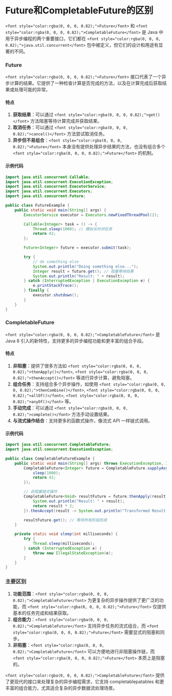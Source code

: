 # Future和CompletableFuture的区别

`<font style="color:rgba(0, 0, 0, 0.82);">Future</font>`<font style="color:rgba(0, 0, 0, 0.82);"> 和 </font>`<font style="color:rgba(0, 0, 0, 0.82);">CompletableFuture</font>`<font style="color:rgba(0, 0, 0, 0.82);"> 是 Java 中用于异步编程的两个重要接口，它们都在 </font>`<font style="color:rgba(0, 0, 0, 0.82);">java.util.concurrent</font>`<font style="color:rgba(0, 0, 0, 0.82);"> 包中被定义，但它们的设计和用途有显著的不同。</font>

### <font style="color:rgba(0, 0, 0, 0.82);">Future</font>
`<font style="color:rgba(0, 0, 0, 0.82);">Future</font>`<font style="color:rgba(0, 0, 0, 0.82);"> </font><font style="color:rgba(0, 0, 0, 0.82);">接口代表了一个异步计算的结果。它提供了一种检查计算是否完成的方法，以及在计算完成后获取结果或处理可能的异常。</font>

#### <font style="color:rgba(0, 0, 0, 0.82);">特点</font>
1. **<font style="color:rgba(0, 0, 0, 0.82);">获取结果</font>**<font style="color:rgba(0, 0, 0, 0.82);">：可以通过</font><font style="color:rgba(0, 0, 0, 0.82);"> </font>`<font style="color:rgba(0, 0, 0, 0.82);">get()</font>`<font style="color:rgba(0, 0, 0, 0.82);"> </font><font style="color:rgba(0, 0, 0, 0.82);">方法阻塞等待计算完成并获取结果。</font>
2. **<font style="color:rgba(0, 0, 0, 0.82);">取消任务</font>**<font style="color:rgba(0, 0, 0, 0.82);">：可以通过</font><font style="color:rgba(0, 0, 0, 0.82);"> </font>`<font style="color:rgba(0, 0, 0, 0.82);">cancel()</font>`<font style="color:rgba(0, 0, 0, 0.82);"> </font><font style="color:rgba(0, 0, 0, 0.82);">方法尝试取消任务。</font>
3. **<font style="color:rgba(0, 0, 0, 0.82);">异步但不易组合</font>**<font style="color:rgba(0, 0, 0, 0.82);">：</font>`<font style="color:rgba(0, 0, 0, 0.82);">Future</font>`<font style="color:rgba(0, 0, 0, 0.82);"> </font><font style="color:rgba(0, 0, 0, 0.82);">本身没有提供处理异步结果的方法，也没有组合多个</font><font style="color:rgba(0, 0, 0, 0.82);"> </font>`<font style="color:rgba(0, 0, 0, 0.82);">Future</font>`<font style="color:rgba(0, 0, 0, 0.82);"> </font><font style="color:rgba(0, 0, 0, 0.82);">的机制。</font>

#### <font style="color:rgba(0, 0, 0, 0.82);">示例代码</font>
```java
import java.util.concurrent.Callable;  
import java.util.concurrent.ExecutionException;  
import java.util.concurrent.ExecutorService;  
import java.util.concurrent.Executors;  
import java.util.concurrent.Future;  

public class FutureExample {  
    public static void main(String[] args) {  
        ExecutorService executor = Executors.newFixedThreadPool(2);  

        Callable<Integer> task = () -> {  
            Thread.sleep(1000); // 模拟长时间任务  
            return 42;  
        };  

        Future<Integer> future = executor.submit(task);  

        try {  
            // do something else  
            System.out.println("Doing something else...");  
            Integer result = future.get(); // 阻塞等待结果  
            System.out.println("Result: " + result);  
        } catch (InterruptedException | ExecutionException e) {  
            e.printStackTrace();  
        } finally {  
            executor.shutdown();  
        }  
    }  
}
```

### <font style="color:rgba(0, 0, 0, 0.82);">CompletableFuture</font>
`<font style="color:rgba(0, 0, 0, 0.82);">CompletableFuture</font>`<font style="color:rgba(0, 0, 0, 0.82);"> </font><font style="color:rgba(0, 0, 0, 0.82);">是 Java 8 引入的新特性，支持更多的异步编程功能和更丰富的组合手段。</font>

#### <font style="color:rgba(0, 0, 0, 0.82);">特点</font>
1. **<font style="color:rgba(0, 0, 0, 0.82);">非阻塞</font>**<font style="color:rgba(0, 0, 0, 0.82);">：提供了很多方法如</font><font style="color:rgba(0, 0, 0, 0.82);"> </font>`<font style="color:rgba(0, 0, 0, 0.82);">thenApply()</font>`<font style="color:rgba(0, 0, 0, 0.82);">,</font><font style="color:rgba(0, 0, 0, 0.82);"> </font>`<font style="color:rgba(0, 0, 0, 0.82);">thenAccept()</font>`<font style="color:rgba(0, 0, 0, 0.82);"> </font><font style="color:rgba(0, 0, 0, 0.82);">等进行异步计算，避免阻塞。</font>
2. **<font style="color:rgba(0, 0, 0, 0.82);">组合任务</font>**<font style="color:rgba(0, 0, 0, 0.82);">：支持组合多个异步操作，如使用</font><font style="color:rgba(0, 0, 0, 0.82);"> </font>`<font style="color:rgba(0, 0, 0, 0.82);">thenCombine()</font>`<font style="color:rgba(0, 0, 0, 0.82);">,</font><font style="color:rgba(0, 0, 0, 0.82);"> </font>`<font style="color:rgba(0, 0, 0, 0.82);">allOf()</font>`<font style="color:rgba(0, 0, 0, 0.82);">,</font><font style="color:rgba(0, 0, 0, 0.82);"> </font>`<font style="color:rgba(0, 0, 0, 0.82);">anyOf()</font>`<font style="color:rgba(0, 0, 0, 0.82);"> </font><font style="color:rgba(0, 0, 0, 0.82);">等。</font>
3. **<font style="color:rgba(0, 0, 0, 0.82);">手动完成</font>**<font style="color:rgba(0, 0, 0, 0.82);">：可以通过</font><font style="color:rgba(0, 0, 0, 0.82);"> </font>`<font style="color:rgba(0, 0, 0, 0.82);">complete()</font>`<font style="color:rgba(0, 0, 0, 0.82);"> </font><font style="color:rgba(0, 0, 0, 0.82);">方法手动设置结果。</font>
4. **<font style="color:rgba(0, 0, 0, 0.82);">与流式操作结合</font>**<font style="color:rgba(0, 0, 0, 0.82);">：支持更多的函数式操作，像流式 API 一样链式调用。</font>

#### <font style="color:rgba(0, 0, 0, 0.82);">示例代码</font>
```java
import java.util.concurrent.CompletableFuture;  
import java.util.concurrent.ExecutionException;  

public class CompletableFutureExample {  
    public static void main(String[] args) throws ExecutionException, InterruptedException {  
        CompletableFuture<Integer> future = CompletableFuture.supplyAsync(() -> {  
            sleep(1000);  
            return 42;  
        });  

        // 非阻塞链式操作  
        CompletableFuture<Void> resultFuture = future.thenApply(result -> {  
            System.out.println("Result: " + result);  
            return result * 2;  
        }).thenAccept(result -> System.out.println("Transformed Result: " + result));  

        resultFuture.get(); // 等待所有阶段完成  
    }  

    private static void sleep(int milliseconds) {  
        try {  
            Thread.sleep(milliseconds);  
        } catch (InterruptedException e) {  
            throw new IllegalStateException(e);  
        }  
    }  
}
```

### <font style="color:rgba(0, 0, 0, 0.82);">主要区别</font>
1. **<font style="color:rgba(0, 0, 0, 0.82);">功能范围</font>**<font style="color:rgba(0, 0, 0, 0.82);">：</font>`<font style="color:rgba(0, 0, 0, 0.82);">CompletableFuture</font>`<font style="color:rgba(0, 0, 0, 0.82);"> </font><font style="color:rgba(0, 0, 0, 0.82);">为更复杂的异步操作提供了更广泛的功能，而</font><font style="color:rgba(0, 0, 0, 0.82);"> </font>`<font style="color:rgba(0, 0, 0, 0.82);">Future</font>`<font style="color:rgba(0, 0, 0, 0.82);"> </font><font style="color:rgba(0, 0, 0, 0.82);">仅提供基本的任务完成和结果获取。</font>
2. **<font style="color:rgba(0, 0, 0, 0.82);">组合能力</font>**<font style="color:rgba(0, 0, 0, 0.82);">：</font>`<font style="color:rgba(0, 0, 0, 0.82);">CompletableFuture</font>`<font style="color:rgba(0, 0, 0, 0.82);"> </font><font style="color:rgba(0, 0, 0, 0.82);">支持异步任务的流式组合，而</font><font style="color:rgba(0, 0, 0, 0.82);"> </font>`<font style="color:rgba(0, 0, 0, 0.82);">Future</font>`<font style="color:rgba(0, 0, 0, 0.82);"> </font><font style="color:rgba(0, 0, 0, 0.82);">需要显式的阻塞和同步。</font>
3. **<font style="color:rgba(0, 0, 0, 0.82);">非阻塞</font>**<font style="color:rgba(0, 0, 0, 0.82);">：</font>`<font style="color:rgba(0, 0, 0, 0.82);">CompletableFuture</font>`<font style="color:rgba(0, 0, 0, 0.82);"> </font><font style="color:rgba(0, 0, 0, 0.82);">可以方便地进行非阻塞操作链，而</font><font style="color:rgba(0, 0, 0, 0.82);"> </font>`<font style="color:rgba(0, 0, 0, 0.82);">Future</font>`<font style="color:rgba(0, 0, 0, 0.82);"> </font><font style="color:rgba(0, 0, 0, 0.82);">本质上是阻塞的。</font>

`<font style="color:rgba(0, 0, 0, 0.82);">CompletableFuture</font>`<font style="color:rgba(0, 0, 0, 0.82);"> 提供了更现代的接口来处理复杂的异步编程需求，它支持 completablepatables 和更丰富的组合能力，尤其适合复杂的异步数据流处理场景。</font>

